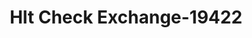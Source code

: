 ---
f_zip-code: 40701
f_state-code: KY
title: Hlt Check Exchange-19422
f_phone: 606-526-1977
f_city-only: Corbin
f_address: Corbin Corbin
f_location-unique-id: '19422'
slug: hlt-check-exchange-19422
updated-on: '2024-05-30T13:46:58.046Z'
created-on: '2024-05-30T13:36:59.803Z'
published-on: '2024-05-30T13:54:32.469Z'
f_city-state: cms/city/corbin-ky.md
f_company: cms/company/hlt-check-exchange.md
f_state: cms/state/kentucky.md
layout: '[payday-loan].html'
tags: payday-loan
---